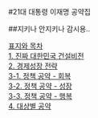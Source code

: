 #21대 대통령 이재명 공약집 <br>

##지키나 안지키나 감시용..

[표지와 목차](표지-목차.pdf)<br>
[1. 진짜 대한민국 건설비전](1.진짜대한민국건설비전.pdf)<br>
[2. 경제성장 전략](2.경제성장전략.pdf)<br>
[3-1. 정책 공약 - 회복](3-1.정책-회복.pdf)<br>
[3-2. 정책 공약 - 성장](3-2.정책-성장.pdf)<br>
[3-3. 정책 공약 - 행복](3-3.정책-행복.pdf)<br>
[4. 대상별 공약](4.대상별공약.pdf)<br>

